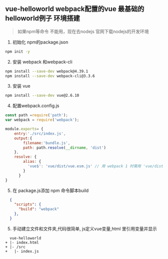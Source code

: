 ## vue-helloworld webpack配置的vue 最基础的 helloworld例子 环境搭建
> 如果npm等命令 不能用，现在去nodejs 官网下载nodejs的开发环境
1. 初始化 npm的package.json
``` bash
npm init -y
```
2. 安装 webpack 和webpack-cli
``` bash
npm install --save-dev webpack@4.39.1
npm install --save-dev webpack-cli@3.3.6
```
3. 安装 vue
``` bash
npm install --save-dev vue@2.6.10
```
4. 配置webpack.config.js 
``` js
const path =require('path');
var webpack = require('webpack');

module.exports= {
    entry:'./src/index.js',
    output:{
        filename:'bundle.js',
        path: path.resolve(__dirname, 'dist')
    },
    resolve: {
        alias: {
          'vue$': 'vue/dist/vue.esm.js' // 用 webpack 1 时需用 'vue/dist/vue.common.js'
        }
      }
}
```
5. 在 package.js添加 npm 命令脚本build
``` json
  {
    "scripts": {
      "build": "webpack"
    },
  }
```

5. 手动建立文件和文件夹,代码很简单, js定义vue变量,html 里引用变量并显示
```
  vue-helloworld
+ |- index.html
+ |- /src
+   |- index.js
```